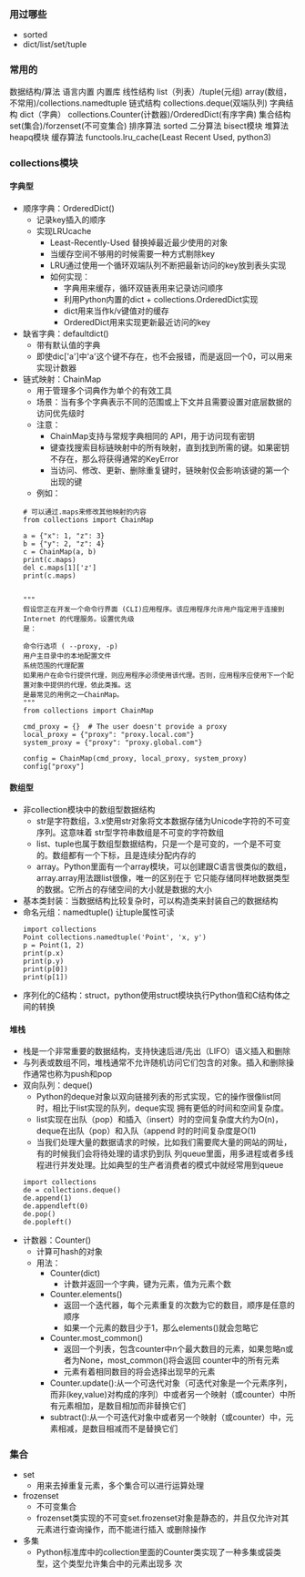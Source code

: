 ### 用过哪些
* sorted
* dict/list/set/tuple

### 常用的
数据结构/算法    语言内置                    内置库
线性结构         list（列表）/tuple(元组)    array(数组，不常用)/collections.namedtuple
链式结构                                    collections.deque(双端队列)
字典结构         dict（字典）                collections.Counter(计数器)/OrderedDict(有序字典)
集合结构         set(集合)/forzenset(不可变集合)
排序算法         sorted
二分算法                                    bisect模块
堆算法                                      heapq模块
缓存算法                                    functools.lru_cache(Least Recent Used, python3) 

### collections模块

#### 字典型
* 顺序字典：OrderedDict()
  * 记录key插入的顺序
  * 实现LRUcache
    * Least-Recently-Used 替换掉最近最少使用的对象
    * 当缓存空间不够用的时候需要一种方式剔除key
    * LRU通过使用一个循环双端队列不断把最新访问的key放到表头实现
    * 如何实现：
      * 字典用来缓存，循环双链表用来记录访问顺序
      * 利用Python内置的dict + collections.OrderedDict实现
      * dict用来当作k/v键值对的缓存
      * OrderedDict用来实现更新最近访问的key
* 缺省字典：defaultdict()
  * 带有默认值的字典
  * 即使dic['a']中'a'这个键不存在，也不会报错，而是返回一个0，可以用来实现计数器
* 链式映射：ChainMap
  * 用于管理多个词典作为单个的有效工具
  * 场景：当有多个字典表示不同的范围或上下文并且需要设置对底层数据的访问优先级时
  * 注意：
    * ChainMap支持与常规字典相同的 API，用于访问现有密钥
    * 键查找搜索目标链映射中的所有映射，直到找到所需的键。如果密钥不存在，那么将获得通常的KeyError
    * 当访问、修改、更新、删除重复键时，链映射仅会影响该键的第一个出现的键
  * 例如：
  ```
  # 可以通过.maps来修改其他映射的内容
  from collections import ChainMap

  a = {"x": 1, "z": 3}
  b = {"y": 2, "z": 4}
  c = ChainMap(a, b)
  print(c.maps)
  del c.maps[1]['z']
  print(c.maps)
  

  """
  假设您正在开发一个命令行界面 (CLI)应用程序。该应用程序允许用户指定用于连接到 Internet 的代理服务。设置优先级  
  是：

  命令行选项 ( --proxy, -p)
  用户主目录中的本地配置文件
  系统范围的代理配置
  如果用户在命令行提供代理，则应用程序必须使用该代理。否则，应用程序应使用下一个配置对象中提供的代理，依此类推。这 
  是最常见的用例之一ChainMap。
  """
  from collections import ChainMap

  cmd_proxy = {}  # The user doesn't provide a proxy
  local_proxy = {"proxy": "proxy.local.com"}
  system_proxy = {"proxy": "proxy.global.com"}

  config = ChainMap(cmd_proxy, local_proxy, system_proxy)
  config["proxy"]
  ```

#### 数组型
* 非collection模块中的数组型数据结构
  * str是字符数组，3.x使用str对象将文本数据存储为Unicode字符的不可变序列。这意味着 str型字符串数组是不可变的字符数组
  * list、tuple也属于数组型数据结构，只是一个是可变的，一个是不可变的。数组都有一个下标，且是连续分配内存的
  * array。Python里面有一个array模块，可以创建跟C语言很类似的数组，array.array用法跟list很像，唯一的区别在于 
  它只能存储同样地数据类型的数据。它所占的存储空间的大小就是数据的大小
* 基本类封装：当数据结构比较复杂时，可以构造类来封装自己的数据结构
* 命名元组：namedtuple()  让tuple属性可读
  ```
  import collections
  Point collections.namedtuple('Point', 'x, y')
  p = Point(1, 2)
  print(p.x)
  print(p.y)
  print(p[0])
  print(p[1])
  ```
* 序列化的C结构：struct，python使用struct模块执行Python值和C结构体之间的转换

#### 堆栈
* 栈是一个非常重要的数据结构，支持快速后进/先出（LIFO）语义插入和删除
* 与列表或数组不同，堆栈通常不允许随机访问它们包含的对象。插入和删除操作通常也称为push和pop
* 双向队列：deque() 
  * Python的deque对象以双向链接列表的形式实现，它的操作很像list同时，相比于list实现的队列，deque实现 
  拥有更低的时间和空间复杂度。
  * list实现在出队（pop）和插入（insert）时的空间复杂度大约为O(n)，deque在出队（pop）和入队（append 
  时的时间复杂度是O(1)
  * 当我们处理大量的数据请求的时候，比如我们需要爬大量的网站的网址，有的时候我们会将待处理的请求扔到队 
  列queue里面，用多进程或者多线程进行并发处理。比如典型的生产者消费者的模式中就经常用到queue
  ```
  import collections
  de = collections.deque()
  de.append(1)
  de.appendleft(0)
  de.pop()
  de.popleft()
  ```
* 计数器：Counter()
  * 计算可hash的对象
  * 用法：
    * Counter(dict)
      * 计数并返回一个字典，键为元素，值为元素个数
    * Counter.elements()
      * 返回一个迭代器，每个元素重复的次数为它的数目，顺序是任意的顺序
      * 如果一个元素的数目少于1，那么elements()就会忽略它
    * Counter.most_common()
      * 返回一个列表，包含counter中n个最大数目的元素，如果忽略n或者为None，most_common()将会返回 
        counter中的所有元素
      * 元素有着相同数目的将会选择出现早的元素
    * Counter.update():从一个可迭代对象（可迭代对象是一个元素序列，而非(key,value)对构成的序列）中或者另一个映射（或counter）中所有元素相加，是数目相加而非替换它们
    * subtract():从一个可迭代对象中或者另一个映射（或counter）中，元素相减，是数目相减而不是替换它们


### 集合
* set
  * 用来去掉重复元素，多个集合可以进行运算处理
* frozenset
  * 不可变集合
  * frozenset类实现的不可变set.frozenset对象是静态的，并且仅允许对其元素进行查询操作，而不能进行插入 
  或删除操作
* 多集
  * Python标准库中的collection里面的Counter类实现了一种多集或袋类型，这个类型允许集合中的元素出现多 
  次

